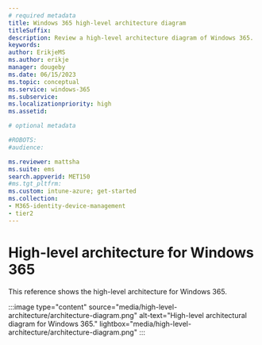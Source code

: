 ```yaml
---
# required metadata
title: Windows 365 high-level architecture diagram
titleSuffix:
description: Review a high-level architecture diagram of Windows 365.
keywords:
author: ErikjeMS  
ms.author: erikje
manager: dougeby
ms.date: 06/15/2023
ms.topic: conceptual
ms.service: windows-365
ms.subservice:
ms.localizationpriority: high
ms.assetid: 

# optional metadata

#ROBOTS:
#audience:

ms.reviewer: mattsha
ms.suite: ems
search.appverid: MET150
#ms.tgt_pltfrm:
ms.custom: intune-azure; get-started
ms.collection:
- M365-identity-device-management
- tier2
---
```


# High-level architecture for Windows 365

This reference shows the high-level architecture for Windows 365.

:::image type="content" source="media/high-level-architecture/architecture-diagram.png" alt-text="High-level architectural diagram for Windows 365."  lightbox="media/high-level-architecture/architecture-diagram.png" :::
